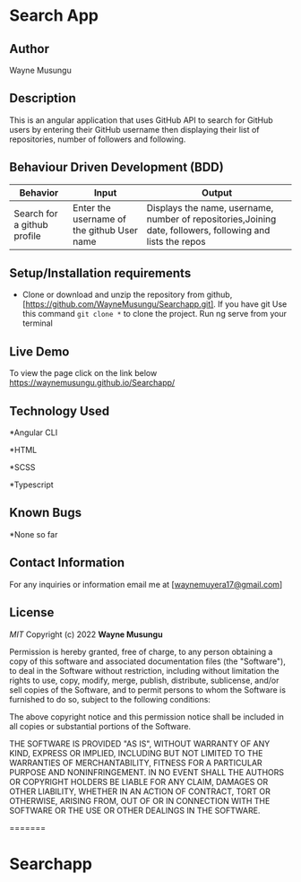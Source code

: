# Search App

## Author
Wayne Musungu

## Description
This is an angular application that uses GitHub API to search for  GitHub users by entering their GitHub username then displaying their list of repositories, number of followers and following.

## Behaviour Driven Development (BDD)

| Behavior                  | Input                     | Output                    |
| ------------------------- | ------------------------- | ------------------------- |
| Search for a github profile |Enter the username of the github User name | Displays the name, username, number of repositories,Joining date, followers, following and lists the repos  |

## Setup/Installation requirements

- Clone  or download and unzip the repository from github, [https://github.com/WayneMusungu/Searchapp.git].
 If you have git Use this command `git clone *` to clone the project.
 Run ng serve from your terminal

## Live Demo
To view the page click on the link below
https://waynemusungu.github.io/Searchapp/

## Technology Used 
*Angular CLI

*HTML

*SCSS

*Typescript


## Known Bugs

*None so far

## Contact Information
For any inquiries or information email me at [waynemuyera17@gmail.com]

## License

*MIT*
Copyright (c) 2022 **Wayne Musungu**

Permission is hereby granted, free of charge, to any person obtaining a copy of this software and associated documentation files (the "Software"), to deal in the Software without restriction, including without limitation the rights to use, copy, modify, merge, publish, distribute, sublicense, and/or sell copies of the Software, and to permit persons to whom the Software is furnished to do so, subject to the following conditions:

The above copyright notice and this permission notice shall be included in all copies or substantial portions of the Software.

THE SOFTWARE IS PROVIDED "AS IS", WITHOUT WARRANTY OF ANY KIND, EXPRESS OR IMPLIED, INCLUDING BUT NOT LIMITED TO THE WARRANTIES OF MERCHANTABILITY, FITNESS FOR A PARTICULAR PURPOSE AND NONINFRINGEMENT. IN NO EVENT SHALL THE AUTHORS OR COPYRIGHT HOLDERS BE LIABLE FOR ANY CLAIM, DAMAGES OR OTHER LIABILITY, WHETHER IN AN ACTION OF CONTRACT, TORT OR OTHERWISE, ARISING FROM, OUT OF OR IN CONNECTION WITH THE SOFTWARE OR THE USE OR OTHER DEALINGS IN THE SOFTWARE.

=======
# Searchapp
